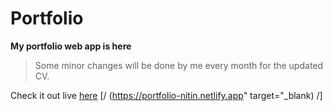 # Portfolio 
__My portfolio web app is here__  

> Some minor changes will be done by me every month for the updated CV.  

Check it out live <a href="https://portfolio-nitin.netlify.app" target="_blank">here</a>
[/ (https://portfolio-nitin.netlify.app" target="_blank) /]

